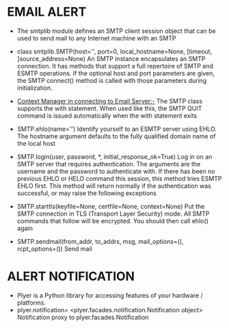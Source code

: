 # EMAIL ALERT
* The smtplib module defines an SMTP client session object that can be used to send mail to any Internet machine with an SMTP
* class smtplib.SMTP(host='', port=0, local_hostname=None, [timeout, ]source_address=None)
An SMTP instance encapsulates an SMTP connection. It has methods that support a full repertoire of SMTP and ESMTP operations. If the optional host and port parameters are given, the SMTP connect() method is called with those parameters during initialization.
* <u>Context Manager in connecting to Email Server:-</u>
The SMTP class supports the with statement. When used like this, the SMTP QUIT command is issued automatically when the with statement exits

* SMTP.ehlo(name='')
Identify yourself to an ESMTP server using EHLO. The hostname argument defaults to the fully qualified domain name of the local host
* SMTP.login(user, password, *, initial_response_ok=True)
Log in on an SMTP server that requires authentication. The arguments are the username and the password to authenticate with. If there has been no previous EHLO or HELO command this session, this method tries ESMTP EHLO first. This method will return normally if the authentication was successful, or may raise the following exceptions
* SMTP.starttls(keyfile=None, certfile=None, context=None)
Put the SMTP connection in TLS (Transport Layer Security) mode. All SMTP commands that follow will be encrypted. You should then call ehlo() again
* SMTP.sendmail(from_addr, to_addrs, msg, mail_options=(), rcpt_options=())
Send mail
# ALERT NOTIFICATION
* Plyer is a Python library for accessing features of your hardware / platforms.
* plyer.notification= <plyer.facades.notification.Notification object>
Notification proxy to plyer.facades.Notification
